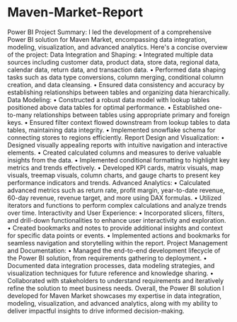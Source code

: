 # Maven-Market-Report

Power BI Project Summary:
I led the development of a comprehensive Power BI solution for Maven Market, encompassing data integration, modeling, visualization, and advanced analytics. Here's a concise overview of the project:
Data Integration and Shaping:
•	Integrated multiple data sources including customer data, product data, store data, regional data, calendar data, return data, and transaction data.
•	Performed data shaping tasks such as data type conversions, column merging, conditional column creation, and data cleansing.
•	Ensured data consistency and accuracy by establishing relationships between tables and organizing data hierarchically.
Data Modeling:
•	Constructed a robust data model with lookup tables positioned above data tables for optimal performance.
•	Established one-to-many relationships between tables using appropriate primary and foreign keys.
•	Ensured filter context flowed downstream from lookup tables to data tables, maintaining data integrity.
•	Implemented snowflake schema for connecting stores to regions efficiently.
Report Design and Visualization:
•	Designed visually appealing reports with intuitive navigation and interactive elements.
•	Created calculated columns and measures to derive valuable insights from the data.
•	Implemented conditional formatting to highlight key metrics and trends effectively.
•	Developed KPI cards, matrix visuals, map visuals, treemap visuals, column charts, and gauge charts to present key performance indicators and trends.
Advanced Analytics:
•	Calculated advanced metrics such as return rate, profit margin, year-to-date revenue, 60-day revenue, revenue target, and more using DAX formulas.
•	Utilized iterators and functions to perform complex calculations and analyze trends over time.
Interactivity and User Experience:
•	Incorporated slicers, filters, and drill-down functionalities to enhance user interactivity and exploration.
•	Created bookmarks and notes to provide additional insights and context for specific data points or events.
•	Implemented actions and bookmarks for seamless navigation and storytelling within the report.
Project Management and Documentation:
•	Managed the end-to-end development lifecycle of the Power BI solution, from requirements gathering to deployment.
•	Documented data integration processes, data modeling strategies, and visualization techniques for future reference and knowledge sharing.
•	Collaborated with stakeholders to understand requirements and iteratively refine the solution to meet business needs.
Overall, the Power BI solution I developed for Maven Market showcases my expertise in data integration, modeling, visualization, and advanced analytics, along with my ability to deliver impactful insights to drive informed decision-making.

